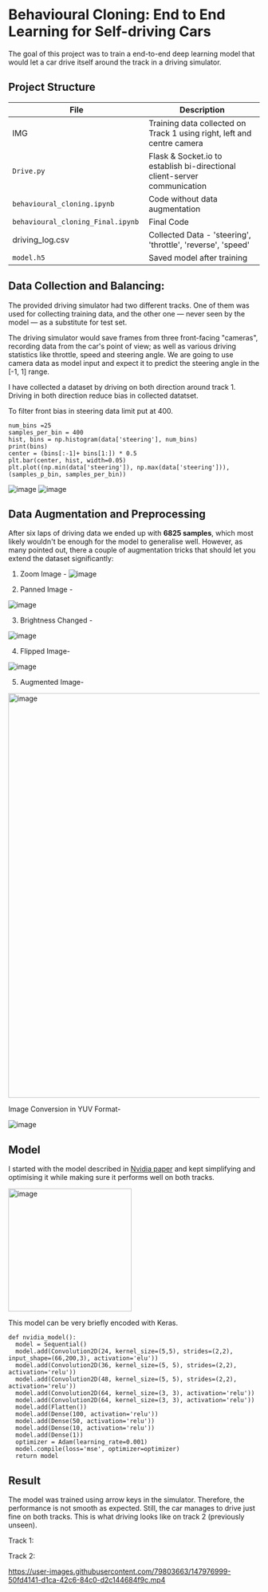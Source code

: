 # Behavioural Cloning: End to End Learning for Self-driving Cars

The goal of this project was to train a end-to-end deep learning model that would let a car drive itself around the track in a driving simulator.

## Project Structure

| File  | Description |
| ------------- | ------------- |
|  IMG  |    Training data collected on Track 1 using right, left and centre camera |
| `Drive.py`  | Flask & Socket.io to establish bi-directional client-server communication  |
| `behavioural_cloning.ipynb` |  Code without data augmentation |
| `behavioural_cloning_Final.ipynb  `| Final Code  |
| driving_log.csv  | Collected Data - 'steering', 'throttle', 'reverse', 'speed' |
| `model.h5`  | Saved model after training |


## Data Collection and Balancing:

The provided driving simulator had two different tracks. One of them was used for collecting training data, and the other one — never seen by the model — as a substitute for test set.

The driving simulator would save frames from three front-facing "cameras", recording data from the car's point of view; as well as various driving statistics like throttle, speed and steering angle. We are going to use camera data as model input and expect it to predict the steering angle in the [-1, 1] range.

I have collected a dataset by driving on both direction around track 1. Driving in both direction reduce bias in collected datatset.

To filter front bias in steering data limit put at 400.

```
num_bins =25
samples_per_bin = 400
hist, bins = np.histogram(data['steering'], num_bins)
print(bins)
center = (bins[:-1]+ bins[1:]) * 0.5
plt.bar(center, hist, width=0.05)
plt.plot((np.min(data['steering']), np.max(data['steering'])), (samples_p_bin, samples_per_bin))
```


![image](https://user-images.githubusercontent.com/79803663/147972871-52742f59-f94e-486c-bd52-ec409f7a6467.png)  ![image](https://user-images.githubusercontent.com/79803663/147972962-d83770f2-74d6-4e38-ad2d-f1b1a0bf1240.png)

## Data Augmentation and Preprocessing
After six laps of driving data we ended up with **6825 samples**, which most likely wouldn't be enough for the model to generalise well. However, as many pointed out, there a couple of augmentation tricks that should let you extend the dataset significantly:

1. Zoom Image - 
![image](https://user-images.githubusercontent.com/79803663/147973663-274b372c-a22f-4944-a378-08da8774b653.png)


2. Panned Image - 

![image](https://user-images.githubusercontent.com/79803663/147973787-f5f37de5-75aa-4435-ba71-c0cb49392b1d.png)

3. Brightness Changed -
 
 ![image](https://user-images.githubusercontent.com/79803663/147973984-5bff2bad-d5a3-491a-93cc-2b209defe013.png)

4. Flipped Image-

![image](https://user-images.githubusercontent.com/79803663/147974017-5d8bc740-379e-4a6f-b4cb-8b086c1b49f0.png)

5. Augmented Image-

<img width="812" alt="image" src="https://user-images.githubusercontent.com/79803663/147974208-6aac00a6-345c-4cce-b215-f7f73e6c1f8d.png">

Image Conversion in YUV Format-

![image](https://user-images.githubusercontent.com/79803663/147974320-91b38070-4745-4e94-a806-a3b0cd66cc6c.png)


## Model

I started with the model described in [Nvidia paper](https://arxiv.org/abs/1604.07316) and kept simplifying and optimising it while making sure it performs well on both tracks.

<img width="247" alt="image" src="https://user-images.githubusercontent.com/79803663/147975361-93ec066e-f6d8-406f-b9f7-58f2c0e2e875.png">

This model can be very briefly encoded with Keras.

```
def nvidia_model():
  model = Sequential()
  model.add(Convolution2D(24, kernel_size=(5,5), strides=(2,2), input_shape=(66,200,3), activation='elu'))
  model.add(Convolution2D(36, kernel_size=(5, 5), strides=(2,2), activation='relu'))
  model.add(Convolution2D(48, kernel_size=(5, 5), strides=(2,2), activation='relu'))
  model.add(Convolution2D(64, kernel_size=(3, 3), activation='relu'))
  model.add(Convolution2D(64, kernel_size=(3, 3), activation='relu'))
  model.add(Flatten())
  model.add(Dense(100, activation='relu'))
  model.add(Dense(50, activation='relu'))
  model.add(Dense(10, activation='relu'))
  model.add(Dense(1))
  optimizer = Adam(learning_rate=0.001)
  model.compile(loss='mse', optimizer=optimizer)
  return model
```

## Result

The model was trained using arrow keys in the simulator. Therefore, the performance is not smooth as expected. Still, the car manages to drive just fine on both tracks. This is what driving looks like on track 2 (previously unseen).

Track 1:



Track 2:

https://user-images.githubusercontent.com/79803663/147976999-50fd4141-d1ca-42c6-84c0-d2c144684f9c.mp4



  
